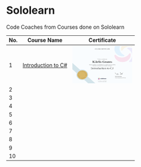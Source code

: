 # Sololearn
Code Coaches from Courses done on Sololearn

| No. | Course Name | Certificate |
|-----|-------------|-------------|
|1|<a href="https://github.com/KGrants/Sololearn/tree/main/Introduction%20to%20C%23"> Introduction to C#</a>|<img src="https://github.com/KGrants/Sololearn/blob/main/Introduction%20to%20C%23/Introduction%20to%20C%23.png" alt="Introduction to C#" width="160" height="100">|
|2|||
|3|||
|4|||
|5|||
|6|||
|7|||
|8|||
|9|||
|10|||
